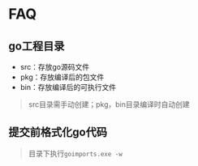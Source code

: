 # FAQ

## go工程目录

- src：存放go源码文件
- pkg：存放编译后的包文件
- bin：存放编译后的可执行文件
> src目录需手动创建；pkg，bin目录编译时自动创建

## 提交前格式化go代码

> 目录下执行``goimports.exe -w``